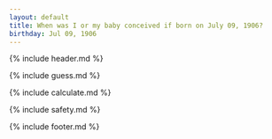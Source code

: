 ```yaml
---
layout: default
title: When was I or my baby conceived if born on July 09, 1906?
birthday: Jul 09, 1906
---
```


{% include header.md %}

{% include guess.md %}

{% include calculate.md %}

{% include safety.md %}

{% include footer.md %}



